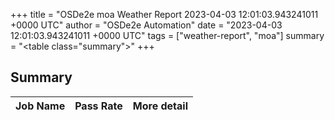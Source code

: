 +++
title = "OSDe2e moa Weather Report 2023-04-03 12:01:03.943241011 +0000 UTC"
author = "OSDe2e Automation"
date = "2023-04-03 12:01:03.943241011 +0000 UTC"
tags = ["weather-report", "moa"]
summary = "<table class=\"summary\"></table>"
+++
## Summary

| Job Name | Pass Rate | More detail |
|----------|-----------|-------------|




